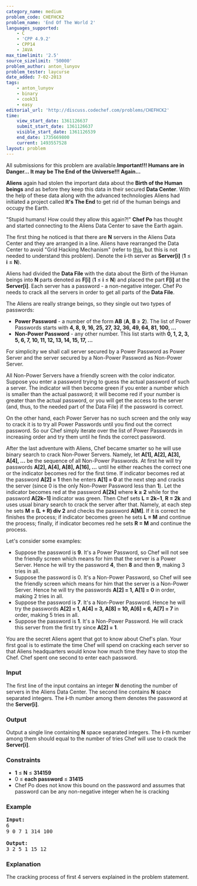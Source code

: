 ```yaml
---
category_name: medium
problem_code: CHEFHCK2
problem_name: 'End Of The World 2'
languages_supported:
    - C
    - 'CPP 4.9.2'
    - CPP14
    - JAVA
max_timelimit: '2.5'
source_sizelimit: '50000'
problem_author: anton_lunyov
problem_tester: laycurse
date_added: 7-02-2013
tags:
    - anton_lunyov
    - binary
    - cook31
    - easy
editorial_url: 'http://discuss.codechef.com/problems/CHEFHCK2'
time:
    view_start_date: 1361126637
    submit_start_date: 1361126637
    visible_start_date: 1361126539
    end_date: 1735669800
    current: 1493557528
layout: problem
---
```

All submissions for this problem are available.**Important!!! Humans are in Danger... It may be The End of the Universe!!! Again...**

**Aliens** again had stolen the important data about the **Birth of the Human beings** and as before they keep this data in their secured **Data Center**. With the help of these data along with the advanced technologies Aliens had initiated a project called **It's The End** to get rid of the human beings and occupy the Earth.

"Stupid humans! How could they allow this again?!" **Chef Po** has thought and started connecting to the Aliens Data Center to save the Earth again.

The first thing he noticed is that there are **N** servers in the Aliens Data Center and they are arranged in a line. Aliens have rearranged the Data Center to avoid "Grid Hacking Mechanism" (refer to [this](http://www.codechef.com/JAN13/problems/CHEFHACK), but this is not needed to understand this problem). Denote the **i**-th server as **Server\[i\]** (**1** ≤ **i** ≤ **N**).

Aliens had divided the **Data File** with the data about the Birth of the Human beings into **N** parts denoted as **F\[i\]** (**1** ≤ **i** ≤ **N**) and placed the part **F\[i\]** at the **Server\[i\]**. Each server has a password - a non-negative integer. Chef Po needs to crack all the servers in order to get all parts of the **Data File**.

The Aliens are really strange beings, so they single out two types of passwords:

- **Power Password** - a number of the form **AB** (**A**, **B** ≥ **2**). The list of Power Passwords starts with **4, 8, 9, 16, 25, 27, 32, 36, 49, 64, 81, 100, ...**
- **Non-Power Password** - any other number. This list starts with **0, 1, 2, 3, 5, 6, 7, 10, 11, 12, 13, 14, 15, 17, ...**

For simplicity we shall call server secured by a Power Password as Power Server and the server secured by a Non-Power Password as Non-Power Server.

All Non-Power Servers have a friendly screen with the color indicator. Suppose you enter a password trying to guess the actual password of such a server. The indicator will then become green if you enter a number which is smaller than the actual password; it will become red if your number is greater than the actual password, or you will get the access to the server (and, thus, to the needed part of the Data File) if the password is correct.

On the other hand, each Power Server has no such screen and the only way to crack it is to try all Power Passwords until you find out the correct password. So our Chef simply iterate over the list of Power Passwords in increasing order and try them until he finds the correct password.

After the last adventure with Aliens, Chef became smarter so he will use binary search to crack Non-Power Servers. Namely, let **A\[1\], A\[2\], A\[3\], A\[4\], ...** be the sequence of all Non-Power Passwords. At first he will try passwords **A\[2\], A\[4\], A\[8\], A\[16\], ...** until he either reaches the correct one or the indicator becomes red for the first time. If indicator becomes red at the password **A\[2\] = 1** then he enters **A\[1\] = 0** at the next step and cracks the server (since 0 is the only Non-Power Password less than **1**). Let the indicator becomes red at the password **A\[2k\]** where **k ≥ 2** while for the password **A\[2k−1\]** indicator was green. Then Chef sets **L = 2k−1**, **R = 2k** and uses usual binary search to crack the server after that. Namely, at each step he sets **M = (L + R) div 2** and checks the password **A\[M\]**. If it is correct he finishes the process; if indicator becomes green he sets **L = M** and continue the process; finally, if indicator becomes red he sets **R = M** and continue the process.

Let's consider some examples:

- Suppose the password is **9**. It's a Power Password, so Chef will not see the friendly screen which means for him that the server is a Power Server. Hence he will try the password **4**, then **8** and then **9**, making 3 tries in all.
- Suppose the password is 0. It's a Non-Power Password, so Chef will see the friendly screen which means for him that the server is a Non-Power Server. Hence he will try the passwords **A\[2\] = 1, A\[1\] = 0** in order, making 2 tries in all.
- Suppose the password is **7**. It's a Non-Power Password. Hence he will try the passwords **A\[2\] = 1, A\[4\] = 3, A\[8\] = 10, A\[6\] = 6, A\[7\] = 7** in order, making 5 tries in all.
- Suppose the password is **1**. It's a Non-Power Password. He will crack this server from the first try since **A\[2\] = 1**.

You are the secret Aliens agent that got to know about Chef's plan. Your first goal is to estimate the time Chef will spend on cracking each server so that Aliens headquarters would know how much time they have to stop the Chef. Chef spent one second to enter each password.

### Input

The first line of the input contains an integer **N** denoting the number of servers in the Aliens Data Center. The second line contains **N** space separated integers. The **i**-th number among them denotes the password at the **Server\[i\]**.

### Output

Output a single line containing **N** space separated integers. The **i**-th number among them should equal to the number of tries Chef will use to crack the **Server\[i\]**.

### Constraints

- **1** ≤ **N** ≤ **314159**
- 0 ≤ **each password** ≤ **31415**
- Chef Po does not know this bound on the password and assumes that password can be any non-negative integer when he is cracking

### Example

<pre>
<b>Input:</b>
6
9 0 7 1 314 100

<b>Output:</b>
3 2 5 1 15 12
</pre>
### Explanation

The cracking process of first 4 servers explained in the problem statement.
